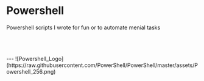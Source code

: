 # Powershell

 Powershell scripts I wrote for fun or to automate menial tasks

<br/>    
<br/>      
<br/>      
---
![Powershell_Logo](https://raw.githubusercontent.com/PowerShell/PowerShell/master/assets/Powershell_256.png)
